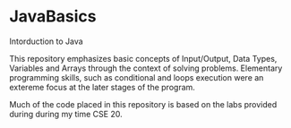 # JavaBasics
Intorduction to Java

This repository emphasizes basic concepts of Input/Output, Data Types, Variables and Arrays through the context of solving problems. Elementary programming skills, such as conditional and loops execution were an extereme focus at the later stages of the program. 

Much of the code placed in this repository is based on the labs
provided during during my time CSE 20.
